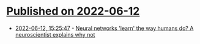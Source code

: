 # [Published on 2022-06-12](index.md)

* [2022-06-12, 15:25:47](https://news.ycombinator.com/item?id=31715199) - [Neural networks 'learn' the way humans do? A neuroscientist explains why not](https://theconversation.com/were-told-ai-neural-networks-learn-the-way-humans-do-a-neuroscientist-explains-why-thats-not-the-case-183993)
